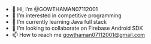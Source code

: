 - 👋 Hi, I’m @GOWTHAMAN07112001
- 👀 I’m interested in competitive programming
- 🌱 I’m currently learning Java full stack
- 💞️ I’m looking to collaborate on Firebase Android SDK
- 📫 How to reach me gowthaman07112001@gmail.com

<!---
GOWTHAMAN07112001/GOWTHAMAN07112001 is a ✨ special ✨ repository because its `README.md` (this file) appears on your GitHub profile.
You can click the Preview link to take a look at your changes.
--->
